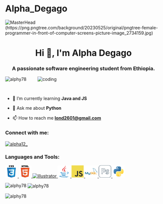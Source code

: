 # Alpha_Degago
![MasterHead (https://png.pngtree.com/background/20230525/original/pngtree-female-programmer-in-front-of-computer-screens-picture-image_2734159.jpg)](https://png.pngtree.com/background/20230525/original/pngtree-female-programmer-in-front-of-computer-screens-picture-image_2734159.jpg)


<h1 align="center">Hi 👋, I'm Alpha Degago</h1>
<h3 align="center">A passionate software engineering student from Ethiopia.</h3>
<img align = "right" alt = "coding" width = "400" src = "https://media.tenor.com/QVC1Nmb9TwUAAAAi/coding.gif" >


<p align="left"> <img src="https://komarev.com/ghpvc/?username=alphy78&label=Profile%20views&color=0e75b6&style=flat" alt="alphy78" /> </p>

<p align="left"> <a href="https://twitter.com/" target="blank"><img src="https://img.shields.io/twitter/follow/?logo=twitter&style=for-the-badge" alt="" /></a> </p>

- 🌱 I’m currently learning **Java and JS**

- 💬 Ask me about **Python**

- 📫 How to reach me **lond2601@gmail.com**

<h3 align="left">Connect with me:</h3>
<p align="left">
<a href="https://www.leetcode.com/alpha12_" target="blank"><img align="center" src="https://raw.githubusercontent.com/rahuldkjain/github-profile-readme-generator/master/src/images/icons/Social/leet-code.svg" alt="alpha12_" height="30" width="40" /></a>
</p>

<h3 align="left">Languages and Tools:</h3>
<p align="left"> <a href="https://www.w3schools.com/css/" target="_blank" rel="noreferrer"> <img src="https://raw.githubusercontent.com/devicons/devicon/master/icons/css3/css3-original-wordmark.svg" alt="css3" width="40" height="40"/> </a> <a href="https://www.w3.org/html/" target="_blank" rel="noreferrer"> <img src="https://raw.githubusercontent.com/devicons/devicon/master/icons/html5/html5-original-wordmark.svg" alt="html5" width="40" height="40"/> </a> <a href="https://www.adobe.com/in/products/illustrator.html" target="_blank" rel="noreferrer"> <img src="https://www.vectorlogo.zone/logos/adobe_illustrator/adobe_illustrator-icon.svg" alt="illustrator" width="40" height="40"/> </a> <a href="https://www.java.com" target="_blank" rel="noreferrer"> <img src="https://raw.githubusercontent.com/devicons/devicon/master/icons/java/java-original.svg" alt="java" width="40" height="40"/> </a> <a href="https://developer.mozilla.org/en-US/docs/Web/JavaScript" target="_blank" rel="noreferrer"> <img src="https://raw.githubusercontent.com/devicons/devicon/master/icons/javascript/javascript-original.svg" alt="javascript" width="40" height="40"/> </a> <a href="https://www.mysql.com/" target="_blank" rel="noreferrer"> <img src="https://raw.githubusercontent.com/devicons/devicon/master/icons/mysql/mysql-original-wordmark.svg" alt="mysql" width="40" height="40"/> </a> <a href="https://www.photoshop.com/en" target="_blank" rel="noreferrer"> <img src="https://raw.githubusercontent.com/devicons/devicon/master/icons/photoshop/photoshop-line.svg" alt="photoshop" width="40" height="40"/> </a> <a href="https://www.python.org" target="_blank" rel="noreferrer"> <img src="https://raw.githubusercontent.com/devicons/devicon/master/icons/python/python-original.svg" alt="python" width="40" height="40"/> </a> </p>

<p><img align="left" src="https://github-readme-stats.vercel.app/api/top-langs?username=alphy78&show_icons=true&locale=en&layout=compact" alt="alphy78" /></p>

<p>&nbsp;<img align="center" src="https://github-readme-stats.vercel.app/api?username=alphy78&show_icons=true&locale=en" alt="alphy78" /></p>

<p><img align="center" src="https://github-readme-streak-stats.herokuapp.com/?user=alphy78&" alt="alphy78" /></p>
